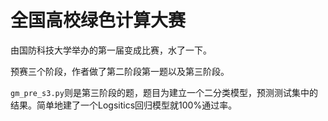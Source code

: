 # 全国高校绿色计算大赛

由国防科技大学举办的第一届变成比赛，水了一下。

预赛三个阶段，作者做了第二阶段第一题以及第三阶段。

`gm_pre_s3.py`则是第三阶段的题，题目为建立一个二分类模型，预测测试集中的结果。简单地建了一个Logsitics回归模型就100%通过率。